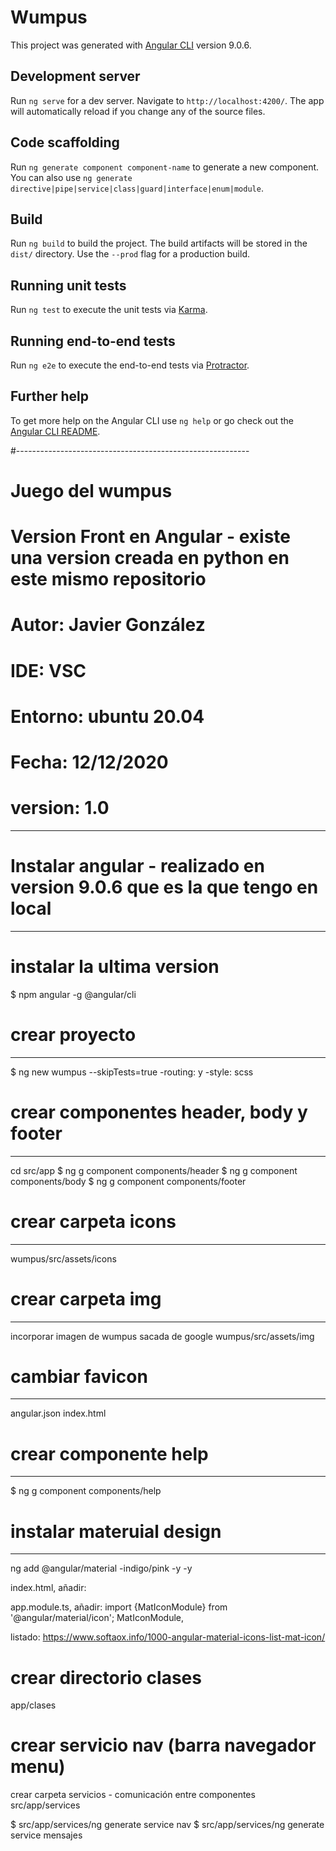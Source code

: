 # Wumpus

This project was generated with [Angular CLI](https://github.com/angular/angular-cli) version 9.0.6.

## Development server

Run `ng serve` for a dev server. Navigate to `http://localhost:4200/`. The app will automatically reload if you change any of the source files.

## Code scaffolding

Run `ng generate component component-name` to generate a new component. You can also use `ng generate directive|pipe|service|class|guard|interface|enum|module`.

## Build

Run `ng build` to build the project. The build artifacts will be stored in the `dist/` directory. Use the `--prod` flag for a production build.

## Running unit tests

Run `ng test` to execute the unit tests via [Karma](https://karma-runner.github.io).

## Running end-to-end tests

Run `ng e2e` to execute the end-to-end tests via [Protractor](http://www.protractortest.org/).

## Further help

To get more help on the Angular CLI use `ng help` or go check out the [Angular CLI README](https://github.com/angular/angular-cli/blob/master/README.md).

#----------------------------------------------------------

# Juego del wumpus
#  Version Front en Angular - existe una version creada en python en este mismo repositorio
# Autor: Javier González
# IDE: VSC
# Entorno: ubuntu 20.04
# Fecha: 12/12/2020
# version: 1.0
--------------------------------------------------------------------------------------------

#  Instalar angular - realizado en version 9.0.6 que es la que tengo en local
-----------------------------------------------------
# instalar la ultima version
$ npm angular -g @angular/cli

#  crear proyecto
-----------------------
$ ng new wumpus --skipTests=true
-routing: y
-style: scss

#  crear componentes header, body y footer
-----------------------------------------
cd src/app
$ ng g component components/header
$ ng g component components/body
$ ng g component components/footer

# crear carpeta icons
-------------------------
wumpus/src/assets/icons

# crear carpeta img
-------------------------
incorporar imagen de wumpus sacada de google
wumpus/src/assets/img

# cambiar favicon
-------------------------
angular.json
index.html

# crear componente help
---------------------------
$ ng g component components/help

# instalar materuial design
-----------------------------
ng add @angular/material
-indigo/pink
-y
-y

index.html, añadir:
 <link href=”https://fonts.googleapis.com/icon?family=Material+Icons” rel=”stylesheet”>  

app.module.ts, añadir:
import {MatIconModule} from '@angular/material/icon';
MatIconModule,

listado:
https://www.softaox.info/1000-angular-material-icons-list-mat-icon/

# crear directorio clases
app/clases

# crear servicio nav (barra navegador menu)
crear carpeta servicios - comunicación entre componentes
src/app/services

$ src/app/services/ng generate service nav
$ src/app/services/ng generate service mensajes








